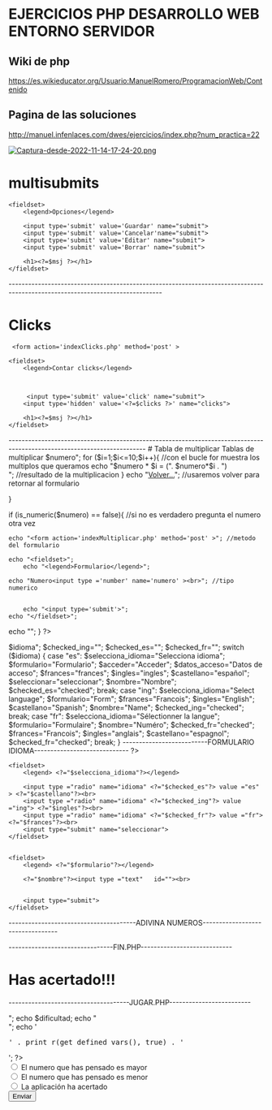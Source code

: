 # EJERCICIOS PHP DESARROLLO WEB ENTORNO SERVIDOR

## Wiki de php 
https://es.wikieducator.org/Usuario:ManuelRomero/ProgramacionWeb/Contenido

## Pagina de las soluciones
http://manuel.infenlaces.com/dwes/ejercicios/index.php?num_practica=22

[![Captura-desde-2022-11-14-17-24-20.png](https://i.postimg.cc/T3crJFrj/Captura-desde-2022-11-14-17-24-20.png)](https://postimg.cc/21VbzH93)


# multisubmits

<?php

$opcion=$_POST['submit'];

switch ($opcion) {
    case "Guardar":
        $msj = "Has realizado click en guardar";
        break;
    case "Cancelar":
        $msj = "Has realizado click en cancelar";
        break;
    case "Editar":
        $msj = "Has realizado click en editar";
        break;
    case "Borrar":
        $msj = "Has realizado click en borrar";
        break;
    default:
        $msj="No has realizado ningun click";
        break;
}

?>
<!doctype html>
<html lng="en">
<head>
    <meta charset="UTF-8">
    <meta name="viewport"
          content="width=device-width, user-scalable=no, initial-scale=1.0, maximum-scale=1.0, minimum-scale=1.0">
    <meta http-equiv="X-UA-Compatible" content="ie=edge">
    <title>Document</title>
</head>
<body>



<form action='indexMultisubmit.php' method='post' >

    <fieldset>
        <legend>Opciones</legend>

        <input type='submit' value='Guardar' name="submit">
        <input type='submit' value='Cancelar'name="submit">
        <input type='submit' value='Editar' name="submit">
        <input type='submit' value='Borrar' name="submit">

        <h1><?=$msj ?></h1>
    </fieldset>
</form>




</body>
</html>
-----------------------------------------------------------------------------------------------------------------------------

# Clicks

<?php
$clicks=0;
if (isset ($_POST['submit'])){
    $clicks=$_POST['clicks'];
    $clicks++;

    $msj ="Has realizado $clicks click";
}
else
    $msj="Primer acceso reiniciamos clicks a 0";



?>
<!doctype html>
<html lng="en">
<head>
    <meta charset="UTF-8">
    <meta name="viewport"
          content="width=device-width, user-scalable=no, initial-scale=1.0, maximum-scale=1.0, minimum-scale=1.0">
    <meta http-equiv="X-UA-Compatible" content="ie=edge">
    <title>Document</title>
</head>
<body>



     <form action='indexClicks.php' method='post' >

    <fieldset>
        <legend>Contar clicks</legend>



         <input type='submit' value='click' name="submit">
        <input type='hidden' value='<?=$clicks ?>' name="clicks">

        <h1><?=$msj ?></h1>
    </fieldset>
</form>




</body>
</html>
------------------------------------------------------------------------------------------------------------------------
# Tabla de multiplicar


<?php
$numero= htmlspecialchars($_POST['numero']);//variable numero que se le pasa por post  (name)
?>
<!doctype html>
<html lng="en">
<head>
    <meta charset="UTF-8">
    <meta name="viewport"
          content="width=device-width, user-scalable=no, initial-scale=1.0, maximum-scale=1.0, minimum-scale=1.0">
    <meta http-equiv="X-UA-Compatible" content="ie=edge">
    <title>Document</title>
</head>
<body>
<?php
if( is_numeric($numero)== true) { //si tiene un numero definido antes mostrara la tabla
    echo "<h1>Tablas de multiplicar $numero</h1>";
    for ($i=1;$i<=10;$i++){ //con el bucle for muestra los multiplos que queramos
        echo "$numero * $i = (". $numero*$i . ")<br />"; //resultado de la multiplicacion
    }
    echo "<a href='indexMultiplicar.php'>Volver...</a>"; //usaremos volver para retornar al formulario

}

if (is_numeric($numero) == false){ //si no es verdadero pregunta el numero otra vez

    echo "<form action='indexMultiplicar.php' method='post' >"; //metodo del formulario

    echo "<fieldset>";
        echo "<legend>Formulario</legend>";

    echo "Numero<input type ='number' name='numero' ><br>"; //tipo numerico


        echo "<input type='submit'>";
    echo "</fieldset>";
echo "</form>";
}
?>


</body>
</html>

<?php

$idioma=$_POST['idioma'] ?? "es";
echo "<h1>$idioma</h1>";
$checked_ing="";
$checked_es="";
$checked_fr="";
switch ($idioma) {
    case "es":
        $selecciona_idioma="Selecciona idioma";
        $formulario="Formulario";
        $acceder="Acceder";
        $datos_acceso="Datos de acceso";
        $frances="frances";
        $ingles="ingles";
        $castellano="español";
        $seleccionar="seleccionar";
        $nombre="Nombre";
        $checked_es="checked";

        break;
    case "ing":
        $selecciona_idioma="Select language";
        $formulario="Form";
        $frances="Francois";
        $ingles="English";
        $castellano="Spanish";
        $nombre="Name";
        $checked_ing="checked";
        break;
    case "fr":
        $selecciona_idioma="Sélectionner la langue";
        $formulario="Formulaire";
        $nombre="Numéro";
        $checked_fr="checked";
        $frances="Francois";
        $ingles="anglais";
        $castellano="espagnol";
        $checked_fr="checked";
        break;



}

--------------------------FORMULARIO IDIOMA-----------------------------

?>
<!doctype html>
<html lang="en" >
<head>
    <meta charset="UTF-8">
    <meta name="viewport"
          content="width=device-width, user-scalable=no, initial-scale=1.0, maximum-scale=1.0, minimum-scale=1.0">
    <meta http-equiv="X-UA-Compatible" content="ie=edge">
    <title>Document</title>
</head>
<body>
<form action="indexIdioma.php" method="post" >


    <fieldset>
        <legend> <?="$selecciona_idioma"?></legend>

        <input type ="radio" name="idioma" <?="$checked_es"?> value ="es" > <?="$castellano"?><br>
        <input type ="radio" name="idioma" <?="$checked_ing"?> value ="ing"> <?="$ingles"?><br>
        <input type ="radio" name="idioma" <?="$checked_fr"?> value ="fr"> <?="$frances"?><br>
        <input type="submit" name="seleccionar">
    </fieldset>


    <fieldset>
        <legend> <?="$formulario"?></legend>

        <?="$nombre"?><input type ="text"   id=""><br>


        <input type="submit">
    </fieldset>
</form>


</body>
</html>
---------------------------------------ADIVINA NUMEROS---------------------------------





--------------------------------FIN.PHP----------------------------


<!DOCTYPE html>
<html lang="es">
<head>
    <meta charset="UTF-8">
    <meta http-equiv="X-UA-Compatible" content="IE=edge">
    <meta name="viewport" content="width=device-width, initial-scale=1.0">
    <title>Fin</title>
<link rel='stylesheet' href='https://unpkg.com/@picocss/pico@latest/css/pico.min.css'>
</head>
<body>
    <h1>Has acertado!!!</h1>
</body>
</html>

-------------------------------------JUGAR.PHP-------------------------
<?php
$intentos; // Numero de intentos que lleva la aplicación
$numero; // Numero que ha pensado la aplicación
$max; // Numero maximo del intervalo
$min; // Numero minimo del intervalo
$respuesta; // Respuesta del usuario
$dificultad; // Dificultad seleccionada por el usuario


// Si no se ha seleccionado dificultad, se muestra el formulario
if (!isset($_POST['dificultad'])) {
    include 'index.php';
    exit;
} else {
    $dificultad = $_POST['dificultad'];
}
if (isset($dificultad)) {
    if (!isset($_POST['lastNum'])) {
        switch (true) {
            case $dificultad == "facil":
                $max = 1024;
                $min = 1;
                $intentos = 10;
                break;
            case $dificultad == "media":
                $max = 65536;
                $min = 1;
                $intentos = 16;
                break;
            case $dificultad == "dificil":
                $max = 1048576;
                $min = 1;
                $intentos = 20;
                break;
        }
    } else {
        $intentos = $_POST['intentos'];
        $dificultad = $_POST['dificultad'];
        $respuestaAnterior = $_POST['respuesta'];
        $min = $_POST['min'];
        $max = $_POST['max'];
        $lastNum = $_POST['lastNum'];
        switch (true) {
            case $respuestaAnterior == "mayor":
                $min = $lastNum;
                break;
            case $respuestaAnterior == "menor":
                $max = $lastNum;
                break;
            case $respuestaAnterior == "acertado":
                include 'fin.php';
                exit;
                break;
        }
    }
    $numero = round(($min + $max) / 2, 0);
    $intentos--;
}
echo $numero;
echo "<br>";
echo $dificultad;
echo "<br>";
echo '<pre>' . print_r(get_defined_vars(), true) . '</pre>';
?>
<form action="jugar.php" method="post">
    <input type="radio" name="respuesta" id="mayor" value="mayor">
    <label for="mayor">El numero que has pensado es mayor</label>
    <br>
    <input type="radio" name="respuesta" id="menor" value="menor">
    <label for="menor">El numero que has pensado es menor</label>
    <br>
    <input type="radio" name="respuesta" id="acertado" value="acertado">
    <label for="acertado">La aplicación ha acertado</label>
    <br>
    <input type="hidden" name="dificultad" value="<?php echo $dificultad ?>">
    <input type="hidden" name="intentos" value="<?php echo $intentos ?>">
    <input type="hidden" name="min" value="<?php echo $min ?>">
    <input type="hidden" name="max" value="<?php echo $max ?>">
    <input type="hidden" name="lastNum" value="<?php echo $numero ?>">
    <button type="submit">Enviar</button>
</form>



